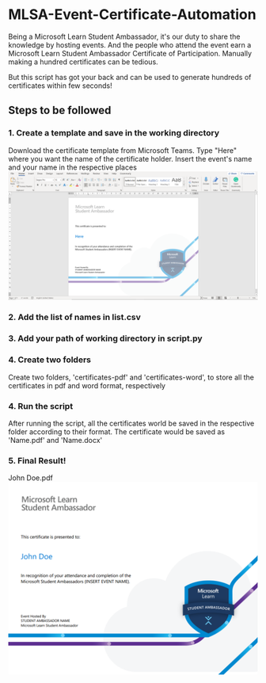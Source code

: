 # MLSA-Event-Certificate-Automation
Being a Microsoft Learn Student Ambassador, it's our duty to share the knowledge by hosting events. And the people who attend the event earn a Microsoft Learn Student Ambassador Certificate of Participation. Manually making a hundred certificates can be tedious. 

But this script has got your back and can be used to generate hundreds of certificates within few seconds!

## Steps to be followed

### 1. Create a template and save in the working directory
Download the certificate template from Microsoft Teams. Type "Here" where you want the name of the certificate holder. Insert the event's name and your name in the respective places
<img src="https://github.com/chiragjagad/MLSA-Event-Certificate-Automation/blob/master/readme/template.png">
### 2. Add the list of names in list.csv
### 3. Add your path of working directory in script.py
### 4. Create two folders
Create two folders, 'certificates-pdf' and 'certificates-word', to store all the certificates in pdf and word format, respectively
### 4. Run the script
After running the script, all the certificates world be saved in the respective folder according to their format. The certificate would be saved as 'Name.pdf' and 'Name.docx'
### 5. Final Result!
John Doe.pdf
<img src="https://github.com/chiragjagad/MLSA-Event-Certificate-Automation/blob/master/readme/certificate.png">

